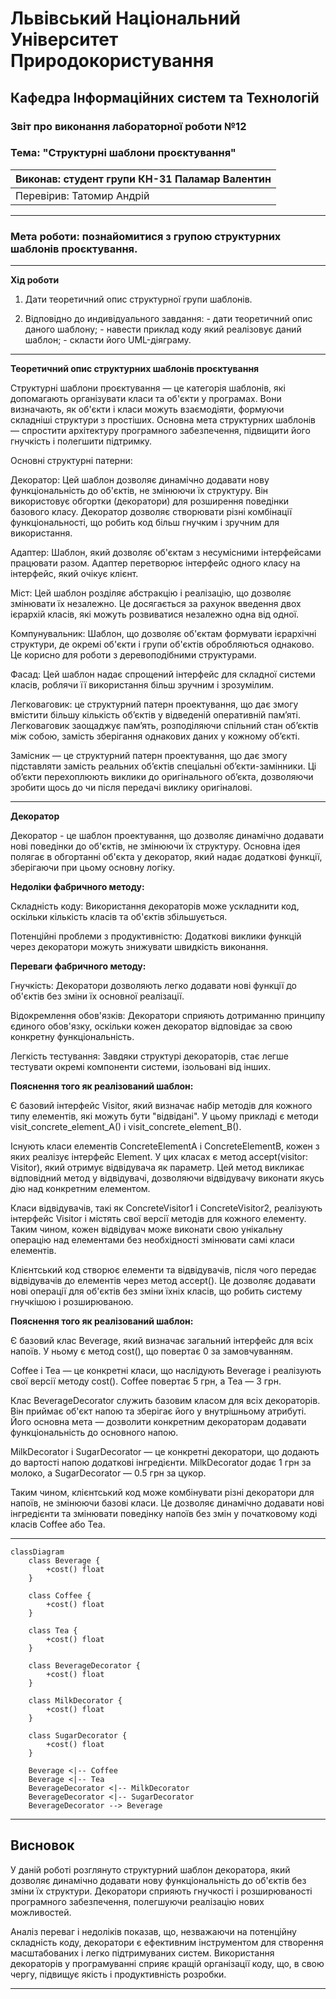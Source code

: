 
# Львівський Національний Університет Природокористування
## Кафедра Інформаційних систем та Технологій


### Звіт про виконання лабораторної роботи №12
### Тема: "Структурні шаблони проєктування"


| Виконав: студент групи КН-31 Паламар Валентин |  
| ----------------------------------------------|  
| Перевірив: Татомир Андрій                     |  

---

### Мета роботи: познайомитися з групою структурних шаблонів проєктування.

---

**Хід роботи**

1. Дати теоретичний опис структурної групи шаблонів.

2. Відповідно до индивідуального завдання: - дати теоретичний опис даного шаблону; - навести приклад коду який реалізовує даний шаблон; - скласти його UML-діяграму.

---

**Теоретичний опис структурних шаблонів проєктування**

Структурні шаблони проєктування — це категорія шаблонів, які допомагають організувати класи та об'єкти у програмах. Вони визначають, як об'єкти і класи можуть взаємодіяти, формуючи складніші структури з простіших. Основна мета структурних шаблонів — спростити архітектуру програмного забезпечення, підвищити його гнучкість і полегшити підтримку.

Основні структурні патерни:

Декоратор: Цей шаблон дозволяє динамічно додавати нову функціональність до об'єктів, не змінюючи їх структуру. Він використовує обгортки (декоратори) для розширення поведінки базового класу. Декоратор дозволяє створювати різні комбінації функціональності, що робить код більш гнучким і зручним для використання.

Адаптер: Шаблон, який дозволяє об'єктам з несумісними інтерфейсами працювати разом. Адаптер перетворює інтерфейс одного класу на інтерфейс, який очікує клієнт.

Міст: Цей шаблон розділяє абстракцію і реалізацію, що дозволяє змінювати їх незалежно. Це досягається за рахунок введення двох ієрархій класів, які можуть розвиватися незалежно одна від одної.

Компунувальник: Шаблон, що дозволяє об'єктам формувати ієрархічні структури, де окремі об'єкти і групи об'єктів обробляються однаково. Це корисно для роботи з деревоподібними структурами.

Фасад: Цей шаблон надає спрощений інтерфейс для складної системи класів, роблячи її використання більш зручним і зрозумілим.

Легковаговик: це структурний патерн проектування, що дає змогу вмістити більшу кількість об’єктів у відведеній оперативній пам’яті. Легковаговик заощаджує пам’ять, розподіляючи спільний стан об’єктів між собою, замість зберігання однакових даних у кожному об’єкті.

Замісник — це структурний патерн проектування, що дає змогу підставляти замість реальних об’єктів спеціальні об’єкти-замінники. Ці об’єкти перехоплюють виклики до оригінального об’єкта, дозволяючи зробити щось до чи після передачі виклику оригіналові.

---

**Декоратор**

Декоратор - це шаблон проектування, що дозволяє динамічно додавати нові поведінки до об'єктів, не змінюючи їх структуру. Основна ідея полягає в обгортанні об'єкта у декоратор, який надає додаткові функції, зберігаючи при цьому основну логіку.


**Недоліки фабричного методу:**

Складність коду: Використання декораторів може ускладнити код, оскільки кількість класів та об'єктів збільшується.

Потенційні проблеми з продуктивністю: Додаткові виклики функцій через декоратори можуть знижувати швидкість виконання.


**Переваги фабричного методу:**

Гнучкість: Декоратори дозволяють легко додавати нові функції до об'єктів без зміни їх основної реалізації.

Відокремлення обов'язків: Декоратори сприяють дотриманню принципу єдиного обов'язку, оскільки кожен декоратор відповідає за свою конкретну функціональність.

Легкість тестування: Завдяки структурі декораторів, стає легше тестувати окремі компоненти системи, ізольовані від інших.


**Пояснення того як реалізований шаблон:**

Є базовий інтерфейс Visitor, який визначає набір методів для кожного типу елементів, які можуть бути "відвідані". У цьому прикладі є методи visit_concrete_element_A() і visit_concrete_element_B().

Існують класи елементів ConcreteElementA і ConcreteElementB, кожен з яких реалізує інтерфейс Element. У цих класах є метод accept(visitor: Visitor), який отримує відвідувача як параметр. Цей метод викликає відповідний метод у відвідувачі, дозволяючи відвідувачу виконати якусь дію над конкретним елементом.

Класи відвідувачів, такі як ConcreteVisitor1 і ConcreteVisitor2, реалізують інтерфейс Visitor і містять свої версії методів для кожного елементу. Таким чином, кожен відвідувач може виконати свою унікальну операцію над елементами без необхідності змінювати самі класи елементів.

Клієнтський код створює елементи та відвідувачів, після чого передає відвідувачів до елементів через метод accept(). Це дозволяє додавати нові операції для об'єктів без зміни їхніх класів, що робить систему гнучкішою і розширюваною.


**Пояснення того як реалізований шаблон:**

Є базовий клас Beverage, який визначає загальний інтерфейс для всіх напоїв. У ньому є метод cost(), що повертає 0 за замовчуванням.

Coffee і Tea — це конкретні класи, що наслідують Beverage і реалізують свої версії методу cost(). Coffee повертає 5 грн, а Tea — 3 грн.

Клас BeverageDecorator служить базовим класом для всіх декораторів. Він приймає об'єкт напою та зберігає його у внутрішньому атрибуті. Його основна мета — дозволити конкретним декораторам додавати функціональність до основного напою.

MilkDecorator і SugarDecorator — це конкретні декоратори, що додають до вартості напою додаткові інгредієнти. MilkDecorator додає 1 грн за молоко, а SugarDecorator — 0.5 грн за цукор.

Таким чином, клієнтський код може комбінувати різні декоратори для напоїв, не змінюючи базові класи. Це дозволяє динамічно додавати нові інгредієнти та змінювати поведінку напоїв без змін у початковому коді класів Coffee або Tea.

---

```mermaid
classDiagram
    class Beverage {
        +cost() float
    }
    
    class Coffee {
        +cost() float
    }
    
    class Tea {
        +cost() float
    }
    
    class BeverageDecorator {
        +cost() float
    }
    
    class MilkDecorator {
        +cost() float
    }
    
    class SugarDecorator {
        +cost() float
    }
    
    Beverage <|-- Coffee
    Beverage <|-- Tea
    BeverageDecorator <|-- MilkDecorator
    BeverageDecorator <|-- SugarDecorator
    BeverageDecorator --> Beverage

```

---

## Висновок

У даній роботі розглянуто структурний шаблон декоратора, який дозволяє динамічно додавати нову функціональність до об'єктів без зміни їх структури. Декоратори сприяють гнучкості і розширюваності програмного забезпечення, полегшуючи реалізацію нових можливостей.

Аналіз переваг і недоліків показав, що, незважаючи на потенційну складність коду, декоратори є ефективним інструментом для створення масштабованих і легко підтримуваних систем. Використання декораторів у програмуванні сприяє кращій організації коду, що, в свою чергу, підвищує якість і продуктивність розробки.

---


